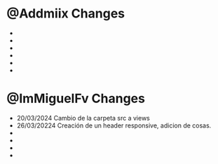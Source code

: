 # @Addmiix Changes
-
-
-
-
-
-

# @ImMiguelFv Changes
- 20/03/2024 Cambio de la carpeta src a views
- 26/03/20224 Creación de un header responsive, adicion de cosas.
-
-
-
-
